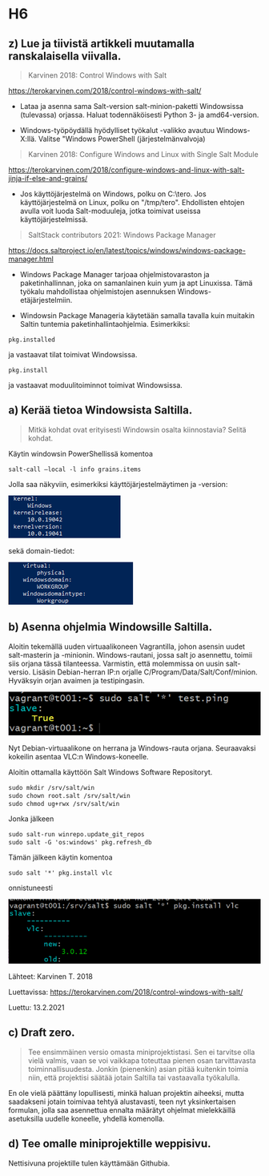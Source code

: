 # H6

## z) Lue ja tiivistä artikkeli muutamalla ranskalaisella viivalla.

>Karvinen 2018: Control Windows with Salt

https://terokarvinen.com/2018/control-windows-with-salt/

* Lataa ja asenna sama Salt-version salt-minion-paketti Windowsissa (tulevassa) orjassa. Haluat todennäköisesti Python 3- ja amd64-version.

* Windows-työpöydällä hyödylliset työkalut -valikko avautuu Windows-X:llä. Valitse "Windows PowerShell (järjestelmänvalvoja)

>Karvinen 2018: Configure Windows and Linux with Single Salt Module

https://terokarvinen.com/2018/configure-windows-and-linux-with-salt-jinja-if-else-and-grains/

* Jos käyttöjärjestelmä on Windows, polku on C:\tero. Jos käyttöjärjestelmä on Linux, polku on "/tmp/tero". Ehdollisten ehtojen avulla voit luoda Salt-moduuleja, jotka toimivat useissa käyttöjärjestelmissä.

>SaltStack contributors 2021: Windows Package Manager

https://docs.saltproject.io/en/latest/topics/windows/windows-package-manager.html

* Windows Package Manager tarjoaa ohjelmistovaraston ja paketinhallinnan, joka on samanlainen kuin yum ja apt Linuxissa. 
Tämä työkalu mahdollistaa ohjelmistojen asennuksen Windows-etäjärjestelmiin.

* Windowsin Package Manageria käytetään samalla tavalla kuin muitakin Saltin tuntemia paketinhallintaohjelmia. Esimerkiksi:

```
pkg.installed

```
ja vastaavat tilat toimivat Windowsissa.

```
pkg.install

```

ja vastaavat moduulitoiminnot toimivat Windowsissa.

## a) Kerää tietoa Windowsista Saltilla.

> Mitkä kohdat ovat erityisesti Windowsin osalta kiinnostavia? Selitä kohdat.

Käytin windowsin PowerShellissä komentoa

```
salt-call –local -l info grains.items
```
Jolla saa näkyviin, esimerkiksi käyttöjärjestelmäytimen ja -version: 

![Image](./H6SC/1.png)
 
sekä domain-tiedot:
 
![Image](./H6SC/2.png)

## b) Asenna ohjelmia Windowsille Saltilla.

Aloitin tekemällä uuden virtuaalikoneen Vagrantilla, johon asensin uudet salt-masterin ja -minionin. 
Windows-rautani, jossa salt jo asennettu, toimii siis orjana tässä tilanteessa. 
Varmistin, että molemmissa on uusin salt-versio. Lisäsin Debian-herran IP:n orjalle C/Program/Data/Salt/Conf/minion. 
Hyväksyin orjan avaimen ja testipingasin.

![Image](./H6SC/3.png)
 
Nyt Debian-virtuaalikone on herrana ja Windows-rauta orjana. Seuraavaksi kokeilin asentaa VLC:n Windows-koneelle.

Aloitin ottamalla käyttöön Salt Windows Software Repositoryt.

```
sudo mkdir /srv/salt/win
sudo chown root.salt /srv/salt/win
sudo chmod ug+rwx /srv/salt/win
```
Jonka jälkeen

```
sudo salt-run winrepo.update_git_repos
sudo salt -G 'os:windows' pkg.refresh_db
```

Tämän jälkeen käytin komentoa

``` 
sudo salt '*' pkg.install vlc

```
onnistuneesti

![Image](./H6SC/4.png)

Lähteet: Karvinen T. 2018

Luettavissa: https://terokarvinen.com/2018/control-windows-with-salt/

Luettu: 13.2.2021

## c) Draft zero. 

>Tee ensimmäinen versio omasta miniprojektistasi. Sen ei tarvitse olla vielä valmis, vaan se voi vaikkapa toteuttaa pienen osan tarvittavasta toiminnallisuudesta. Jonkin (pienenkin) asian pitää kuitenkin toimia niin, että projektisi säätää jotain Saltilla tai vastaavalla työkalulla.

En ole vielä päättäny lopullisesti, minkä haluan projektin aiheeksi, mutta saadakseni jotain toimivaa tehtyä alustavasti, teen nyt yksinkertaisen formulan, jolla saa asennettua ennalta määrätyt ohjelmat mielekkäillä asetuksilla uudelle koneelle, yhdellä komenolla.


## d) Tee omalle miniprojektille weppisivu. 

Nettisivuna projektille tulen käyttämään Githubia.
